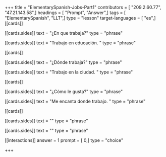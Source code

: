 +++
title = "ElementarySpanish-Jobs-Part1"
contributors = [ "209.2.60.77", "47.21.143.58",]
headings = [ "Prompt", "Answer",]
tags = [ "ElementarySpanish", "LLT",]
type = "lesson"
target-languages = [ "es",]
[[cards]]

[[cards.sides]]
text = "¿En que trabaja?"
type = "phrase"

[[cards.sides]]
text = "Trabajo en educación. "
type = "phrase"

[[cards]]

[[cards.sides]]
text = "¿Dónde trabaja?"
type = "phrase"

[[cards.sides]]
text = "Trabajo en la ciudad. "
type = "phrase"

[[cards]]

[[cards.sides]]
text = "¿Cómo le gusta?"
type = "phrase"

[[cards.sides]]
text = "Me encanta donde trabajo. "
type = "phrase"

[[cards]]

[[cards.sides]]
text = ""
type = "phrase"

[[cards.sides]]
text = ""
type = "phrase"

[[interactions]]
answer = 1
prompt = [ 0,]
type = "choice"

+++
